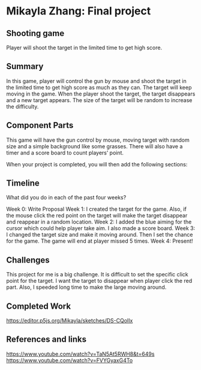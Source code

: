 # Mikayla Zhang: Final project

## Shooting game

Player will shoot the target in the limited time to get high score.

## Summary

In this game, player will control the gun by mouse and shoot the target in the limited time to get high score as much as they can. The target will keep moving in the game. When the player shoot the target, the target disappears and a new target appears. The size of the target will be random to increase the difficulty.

## Component Parts

This game will have the gun control by mouse, moving target with random size and a simple background like some grasses. There will also have a timer and a score board to count players’ point.

When your project is completed, you will then add the following sections:

## Timeline

What did you do in each of the past four weeks?

Week 0: Write Proposal
Week 1: I created the target for the game. Also, if the mouse click the red point on the target will make the target disappear and reappear in a random location.
Week 2: I added the blue aiming for the cursor which could help player take aim. I also made a score board.
Week 3: I changed the target size and make it moving around. Then I set the chance for the game. The game will end at player missed 5 times.
Week 4: Present!

## Challenges

This project for me is a big challenge. It is difficult to set the specific click point for the target. I want the target to disappear when player click the red part. Also, I speeded long time to make the large moving around.

## Completed Work

https://editor.p5js.org/Mikayla/sketches/DS-CQolIx

## References and links

https://www.youtube.com/watch?v=TaN5At5RWH8&t=649s
https://www.youtube.com/watch?v=FVYGyaxG4To
